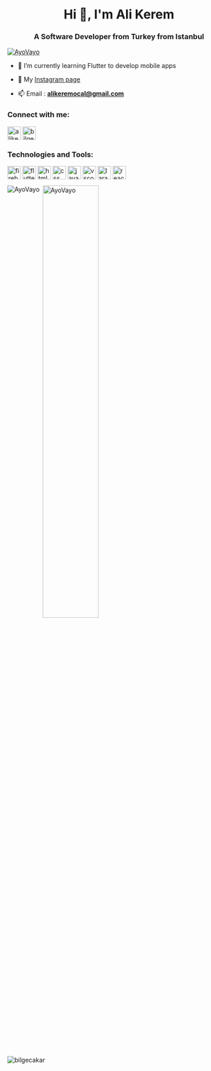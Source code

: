 <h1 align="center">Hi 👋, I'm Ali Kerem</h1>
<h3 align="center">A Software Developer from Turkey from Istanbul</h3>

<p align="left"> <a href="https://github.com/ryo-ma/github-profile-trophy"><img src="https://github-profile-trophy.vercel.app/?username=AyoVayo&theme=dracula" alt="AyoVayo" /></a> </p>

- 🌱 I’m currently learning Flutter to develop mobile apps

- 📝 My [Instagram page](https://www.instagram.com/alikeremocal/)

- 📫 Email :  **alikeremocal@gmail.com**

<h3 align="left">Connect with me:</h3>
<p style="text-align:left">
<a href="https://www.linkedin.com/in/alikeremocal/" target="blank"><img align="center" src="https://velanovascular.com/wp-content/uploads/2020/06/LinkedIn.png" alt="alikeremocal" height="30" width="30" /></a>
<a href="https://www.instagram.com/blg.cakar/" target="blank"><img align="center" src="https://upload.wikimedia.org/wikipedia/commons/thumb/e/e7/Instagram_logo_2016.svg/1200px-Instagram_logo_2016.svg.png" alt="bilgecakar" height="30" width="30" /></a>
</p>

<h3 align="left">Technologies and Tools:</h3>
<p style="text-align:left">
<a href="https://firebase.google.com/" target="blank"><img align="center" src="https://e7.pngegg.com/pngimages/119/167/png-clipart-firebase-cloud-messaging-google-developers-software-development-kit-google-angle-triangle-thumbnail.png" alt="firebase" height="30" width="30" /></a>
<a href="https://flutter.dev/" target="blank"><img align="center" src="https://cdn.iconscout.com/icon/free/png-256/flutter-2038877-1720090.png" alt="flutter" height="30" width="30" /></a>
<a href="https://www.w3schools.com/html/" target="blank"><img align="center" src="https://icons.iconarchive.com/icons/cornmanthe3rd/plex/256/Other-html-5-icon.png" alt="html5" height="30" width="30" /></a>
<a href="https://www.w3schools.com/css/" target="blank"><img align="center" src="https://cdn.iconscout.com/icon/free/png-256/css-131-722685.png" alt="css" height="30" width="30" /></a>
<a href="https://www.javascript.com/" target="blank"><img align="center" src="https://icon-library.com/images/javascript-icon-png/javascript-icon-png-7.jpg" alt="javascript" height="30" width="30" /></a>
<a href="https://code.visualstudio.com/" target="blank"><img align="center" src="https://cdn.icon-icons.com/icons2/2107/PNG/512/file_type_vscode_icon_130084.png" alt="vscode" height="30" width="30" /></a>
<a href="https://laravel.com" target="blank"><img align="center" src="https://upload.wikimedia.org/wikipedia/commons/thumb/9/9a/Laravel.svg/1200px-Laravel.svg.png" alt="laravel" height="30" width="30" /></a>
<a href="https://reactnative.dev" target="blank"><img align="center" src="https://camo.githubusercontent.com/7c0b18ebb9692f9901f46527c270474bea59b194d1fa672795f87a178b7138ee/68747470733a2f2f692e70696e696d672e636f6d2f6f726967696e616c732f38342f62312f30362f38346231303635653739386636316161383062383637306134623666626234642e706e67" alt="reactnative" height="30" width="30" /></a>
</p>


<p><img align="left" src="https://github-readme-stats.vercel.app/api/top-langs?username=AyoVayo&show_icons=true&theme=cobalt&locale=en&layout=compact" alt="AyoVayo" /></p>

<p>&nbsp;<img align="center" src="https://github-readme-stats.vercel.app/api?username=AyoVayo&show_icons=true&theme=cobalt&locale=en&count_private=true&hide=issues" alt="AyoVayo" width="50%" /></p>

<div>
<p align="left"> <img src="https://komarev.com/ghpvc/?username=bilgecakar" alt="bilgecakar" /> </p>
 </div>

